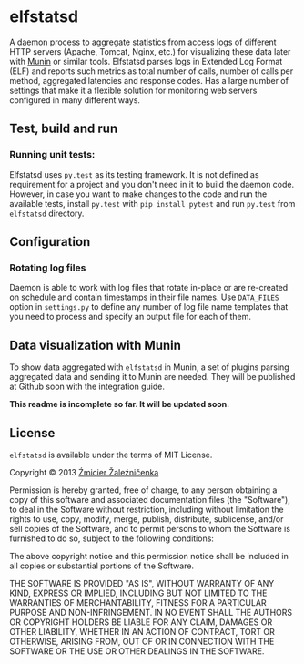 # elfstatsd

A daemon process to aggregate statistics from access logs of different HTTP servers (Apache, Tomcat, Nginx, etc.) for visualizing these data later with [Munin](http://munin-monitoring.org) or similar tools. Elfstatsd parses logs in Extended Log Format (ELF) and reports such metrics as total number of calls, number of calls per method, aggregated latencies and response codes. Has a large number of settings that make it a flexible solution for monitoring web servers configured in many different ways.

## Test, build and run

### Running unit tests:

Elfstatsd uses `py.test` as its testing framework. It is not defined as requirement for a project and you don't need in it to build the daemon code. However, in case you want to make changes to the code and run the available tests, install `py.test` with `pip install pytest` and run `py.test` from `elfstatsd` directory.

## Configuration

### Rotating log files

Daemon is able to work with log files that rotate in-place or are re-created on schedule and contain timestamps in their file names. Use `DATA_FILES` option in `settings.py` to define any number of log file name templates that you need to process and specify an output file for each of them.


## Data visualization with Munin

To show data aggregated with `elfstatsd` in Munin, a set of plugins parsing aggregated data and sending it to Munin are needed. They will be published at Github soon with the integration guide.

**This readme is incomplete so far. It will be updated soon.**

## License

`elfstatsd` is available under the terms of MIT License.

Copyright © 2013 [Źmicier Žaleźničenka][me]

Permission is hereby granted, free of charge, to any person obtaining a copy
of this software and associated documentation files (the "Software"), to deal
in the Software without restriction, including without limitation the rights
to use, copy, modify, merge, publish, distribute, sublicense, and/or sell
copies of the Software, and to permit persons to whom the Software is
furnished to do so, subject to the following conditions:

The above copyright notice and this permission notice shall be included in
all copies or substantial portions of the Software.

THE SOFTWARE IS PROVIDED "AS IS", WITHOUT WARRANTY OF ANY KIND, EXPRESS OR
IMPLIED, INCLUDING BUT NOT LIMITED TO THE WARRANTIES OF MERCHANTABILITY,
FITNESS FOR A PARTICULAR PURPOSE AND NON-INFRINGEMENT. IN NO EVENT SHALL THE
AUTHORS OR COPYRIGHT HOLDERS BE LIABLE FOR ANY CLAIM, DAMAGES OR OTHER
LIABILITY, WHETHER IN AN ACTION OF CONTRACT, TORT OR OTHERWISE, ARISING FROM,
OUT OF OR IN CONNECTION WITH THE SOFTWARE OR THE USE OR OTHER DEALINGS IN
THE SOFTWARE.

[me]: https://github.com/dzzh